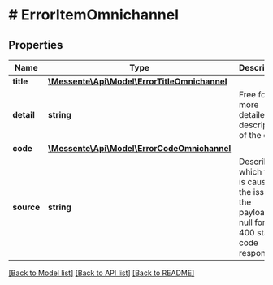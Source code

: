 # # ErrorItemOmnichannel

## Properties

Name | Type | Description | Notes
------------ | ------------- | ------------- | -------------
**title** | [**\Messente\Api\Model\ErrorTitleOmnichannel**](ErrorTitleOmnichannel.md) |  | 
**detail** | **string** | Free form more detailed description of the error | 
**code** | [**\Messente\Api\Model\ErrorCodeOmnichannel**](ErrorCodeOmnichannel.md) |  | 
**source** | **string** | Describes which field is causing the issue in the payload, null for non 400 status code responses | 

[[Back to Model list]](../../README.md#documentation-for-models) [[Back to API list]](../../README.md#documentation-for-api-endpoints) [[Back to README]](../../README.md)


